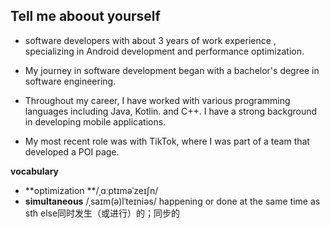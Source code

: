 ## Tell me aboout yourself

- software developers with about 3 years of work experience , specializing in Android development and performance optimization.

- My journey in software development began with a bachelor's degree in software engineering.

- Throughout my career, I have worked with various programming languages including Java, Kotlin. and C++. I have a strong background in developing mobile applications.

- My most recent role was with TikTok, where I was part of a team that developed a POI page.

  



**vocabulary**

- **optimization **/ˌɑːptɪməˈzeɪʃn/ 
- **simultaneous** /ˌsaɪm(ə)lˈteɪniəs/ happening or done at the same time as sth else同时发生（或进行）的；同步的



